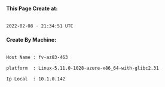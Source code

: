 
   
#### This Page Create at:

```bash

2022-02-08 - 21:34:51 UTC

```

#### Create By Machine:

```bash

Host Name : fv-az83-463

platform  : Linux-5.11.0-1028-azure-x86_64-with-glibc2.31

Ip Local  : 10.1.0.142

```

